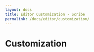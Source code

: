 ```yaml
---
layout: docs
title: Editor Customization - Scribe
permalink: /docs/editor/customization/
---
```


# Customization
